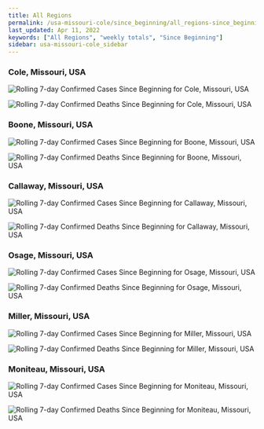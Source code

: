```yaml
---
title: All Regions
permalink: /usa-missouri-cole/since_beginning/all_regions-since_beginning.html
last_updated: Apr 11, 2022
keywords: ["All Regions", "weekly totals", "Since Beginning"]
sidebar: usa-missouri-cole_sidebar
---
```


<h3>Cole, Missouri, USA</h3>

![Rolling 7-day Confirmed Cases Since Beginning for Cole, Missouri, USA](/covid_tracker/images/graphs/usa-missouri-cole-rolling_7_days_confirmed-since_beginning_graph.png)

![Rolling 7-day Confirmed Deaths Since Beginning for Cole, Missouri, USA](/covid_tracker/images/graphs/usa-missouri-cole-rolling_7_days_deaths-since_beginning_graph.png)

<h3>Boone, Missouri, USA</h3>

![Rolling 7-day Confirmed Cases Since Beginning for Boone, Missouri, USA](/covid_tracker/images/graphs/usa-missouri-boone-rolling_7_days_confirmed-since_beginning_graph.png)

![Rolling 7-day Confirmed Deaths Since Beginning for Boone, Missouri, USA](/covid_tracker/images/graphs/usa-missouri-boone-rolling_7_days_deaths-since_beginning_graph.png)

<h3>Callaway, Missouri, USA</h3>

![Rolling 7-day Confirmed Cases Since Beginning for Callaway, Missouri, USA](/covid_tracker/images/graphs/usa-missouri-callaway-rolling_7_days_confirmed-since_beginning_graph.png)

![Rolling 7-day Confirmed Deaths Since Beginning for Callaway, Missouri, USA](/covid_tracker/images/graphs/usa-missouri-callaway-rolling_7_days_deaths-since_beginning_graph.png)

<h3>Osage, Missouri, USA</h3>

![Rolling 7-day Confirmed Cases Since Beginning for Osage, Missouri, USA](/covid_tracker/images/graphs/usa-missouri-osage-rolling_7_days_confirmed-since_beginning_graph.png)

![Rolling 7-day Confirmed Deaths Since Beginning for Osage, Missouri, USA](/covid_tracker/images/graphs/usa-missouri-osage-rolling_7_days_deaths-since_beginning_graph.png)

<h3>Miller, Missouri, USA</h3>

![Rolling 7-day Confirmed Cases Since Beginning for Miller, Missouri, USA](/covid_tracker/images/graphs/usa-missouri-miller-rolling_7_days_confirmed-since_beginning_graph.png)

![Rolling 7-day Confirmed Deaths Since Beginning for Miller, Missouri, USA](/covid_tracker/images/graphs/usa-missouri-miller-rolling_7_days_deaths-since_beginning_graph.png)

<h3>Moniteau, Missouri, USA</h3>

![Rolling 7-day Confirmed Cases Since Beginning for Moniteau, Missouri, USA](/covid_tracker/images/graphs/usa-missouri-moniteau-rolling_7_days_confirmed-since_beginning_graph.png)

![Rolling 7-day Confirmed Deaths Since Beginning for Moniteau, Missouri, USA](/covid_tracker/images/graphs/usa-missouri-moniteau-rolling_7_days_deaths-since_beginning_graph.png)
